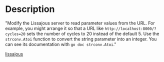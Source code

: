 # Description
"Modify the Lissajous server to read parameter values from the URL.  For example, you might arrange it so that a URL like `http://localhost:8000/?cycles=20` sets the number of cycles to 20 instead of the default 5.  Use the `strconv.Atoi` function to convert the string parameter into an integer.  You can see its documentation with `go doc strconv.Atoi`."

[lissajous](https://github.com/adonovan/gopl.io/blob/b725d6015f980e94734da37e35ba0d943fc7532f/ch1/lissajous/main.go)
